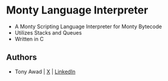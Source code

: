# Monty Language Interpreter

- A Monty Scripting Language Interpreter for Monty Bytecode
- Utilizes Stacks and Queues
- Written in C

## Authors

- Tony Awad | [X](https://x.com/Antonious_A/) | [LinkedIn](https://www.linkedin.com/in/antoniousawad/)